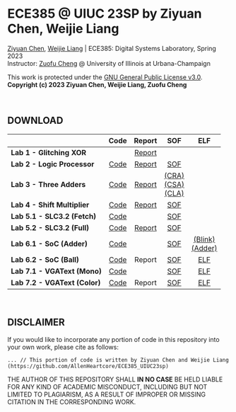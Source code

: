 # ECE385 @ UIUC 23SP by Ziyuan Chen, Weijie Liang

[Ziyuan Chen](mailto:ziyuanc3@illinois.edu), [Weijie Liang](mailto:weijiel4@illinois.edu) | ECE385: Digital Systems Laboratory, Spring 2023 <br>
Instructor: [Zuofu Cheng](https://ece.illinois.edu/about/directory/faculty/zcheng1) @ University of Illinois at Urbana-Champaign

This work is protected under the [GNU General Public License v3.0](https://www.gnu.org/licenses/gpl-3.0.en.html). <br>
**Copyright (c) 2023 Ziyuan Chen, Weijie Liang, Zuofu Cheng**

<br>

## DOWNLOAD

| | Code | Report | SOF | ELF |
| - | :-: | :-: | :-: | :-: |
| **Lab 1 - Glitching XOR** | | [Report](https://github.com/AllenHeartcore/ECE385_UIUC23sp/releases/download/lab1/ece385lab1_ziyuanc3_report.pdf) | | |
| **Lab 2 - Logic Processor** | [Code](https://github.com/AllenHeartcore/ECE385_UIUC23sp/releases/download/lab2/ece385lab2_ziyuanc3_weijiel4_code.zip) | [Report](https://github.com/AllenHeartcore/ECE385_UIUC23sp/releases/download/lab2/ece385lab2_ziyuanc3_weijiel4_report.pdf) | [SOF](https://github.com/AllenHeartcore/ECE385_UIUC23sp/releases/download/lab2/ece385lab2.sof) | |
| **Lab 3 - Three Adders** | [Code](https://github.com/AllenHeartcore/ECE385_UIUC23sp/releases/download/lab3/ece385lab3_ziyuanc3_weijiel4_code.zip) | [Report](https://github.com/AllenHeartcore/ECE385_UIUC23sp/releases/download/lab3/ece385lab3_ziyuanc3_weijiel4_report.pdf) | [(CRA)](https://github.com/AllenHeartcore/ECE385_UIUC23sp/releases/download/lab3/ece385lab3_cra.sof) <br> [(CSA)](https://github.com/AllenHeartcore/ECE385_UIUC23sp/releases/download/lab3/ece385lab3_csa.sof) <br> [(CLA)](https://github.com/AllenHeartcore/ECE385_UIUC23sp/releases/download/lab3/ece385lab3_cla.sof) | |
| **Lab 4 - Shift Multiplier** | [Code](https://github.com/AllenHeartcore/ECE385_UIUC23sp/releases/download/lab4/ece385lab4_ziyuanc3_weijiel4_code.zip) | [Report](https://github.com/AllenHeartcore/ECE385_UIUC23sp/releases/download/lab4/ece385lab4_ziyuanc3_weijiel4_report.pdf) | [SOF](https://github.com/AllenHeartcore/ECE385_UIUC23sp/releases/download/lab4/ece385lab4.sof) | |
| **Lab 5.1 - SLC3.2 (Fetch)** | [Code](https://github.com/AllenHeartcore/ECE385_UIUC23sp/releases/download/lab5/ece385lab5_ziyuanc3_weijiel4_code_week1.zip) | | [SOF](https://github.com/AllenHeartcore/ECE385_UIUC23sp/releases/download/lab5/ece385lab5_week1.sof) | |
| **Lab 5.2 - SLC3.2 (Full)** | [Code](https://github.com/AllenHeartcore/ECE385_UIUC23sp/releases/download/lab5/ece385lab5_ziyuanc3_weijiel4_code_week2.zip) | [Report](https://github.com/AllenHeartcore/ECE385_UIUC23sp/releases/download/lab5/ece385lab5_ziyuanc3_weijiel4_report.pdf) | [SOF](https://github.com/AllenHeartcore/ECE385_UIUC23sp/releases/download/lab5/ece385lab5_week2.sof) | |
| **Lab 6.1 - SoC (Adder)** | [Code](https://github.com/AllenHeartcore/ECE385_UIUC23sp/releases/download/lab6/ece385lab6_ziyuanc3_weijiel4_code_week1.zip) | | [SOF](https://github.com/AllenHeartcore/ECE385_UIUC23sp/releases/download/lab6/ece385lab6_week1.sof) | [(Blink)](https://github.com/AllenHeartcore/ECE385_UIUC23sp/releases/download/lab6/lab61_app_blink.elf) <br> [(Adder)](https://github.com/AllenHeartcore/ECE385_UIUC23sp/releases/download/lab6/lab61_app_adder.elf) |
| **Lab 6.2 - SoC (Ball)** | [Code](https://github.com/AllenHeartcore/ECE385_UIUC23sp/releases/download/lab6/ece385lab6_ziyuanc3_weijiel4_code_week2.zip) | Report | [SOF](https://github.com/AllenHeartcore/ECE385_UIUC23sp/releases/download/lab6/ece385lab6_week2.sof) | [ELF](https://github.com/AllenHeartcore/ECE385_UIUC23sp/releases/download/lab6/lab62_app_bounce.elf) |
| **Lab 7.1 - VGAText (Mono)** | [Code](https://github.com/AllenHeartcore/ECE385_UIUC23sp/releases/download/lab7/ece385lab7_ziyuanc3_weijiel4_code_week1.zip) | | [SOF](https://github.com/AllenHeartcore/ECE385_UIUC23sp/releases/download/lab7/ece385lab7_week1.sof) | [ELF](https://github.com/AllenHeartcore/ECE385_UIUC23sp/releases/download/lab7/lab71_app.elf) |
| **Lab 7.2 - VGAText (Color)** | [Code](https://github.com/AllenHeartcore/ECE385_UIUC23sp/releases/download/lab7/ece385lab7_ziyuanc3_weijiel4_code_week2.zip) | Report | [SOF](https://github.com/AllenHeartcore/ECE385_UIUC23sp/releases/download/lab7/ece385lab7_week2.sof) | [ELF](https://github.com/AllenHeartcore/ECE385_UIUC23sp/releases/download/lab7/lab72_app.elf) |

<br>

## DISCLAIMER

If you would like to incorporate any portion of code in this repository into your own work, please cite as follows:

    ... // This portion of code is written by Ziyuan Chen and Weijie Liang (https://github.com/AllenHeartcore/ECE385_UIUC23sp)

THE AUTHOR OF THIS REPOSITORY SHALL **IN NO CASE** BE HELD LIABLE FOR ANY KIND OF ACADEMIC MISCONDUCT, INCLUDING BUT NOT LIMITED TO PLAGIARISM, AS A RESULT OF IMPROPER OR MISSING CITATION IN THE CORRESPONDING WORK. 
